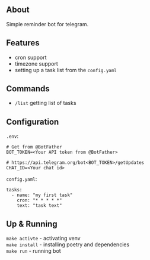 ## About

Simple reminder bot for telegram. 

## Features

- cron support
- timezone support
- setting up a task list from the `config.yaml`

## Commands

- `/list` getting list of tasks 

## Configuration

`.env`:
```
# Get from @BotFather
BOT_TOKEN=<Your API token from @BotFather>

# https://api.telegram.org/bot<BOT_TOKEN>/getUpdates
CHAT_ID=<Your chat id>
```

`config.yaml`:
```
tasks:
  - name: "my first task"
    cron: "* * * * *"
    text: "task text"
```

## Up & Running

`make activte` - activating venv  
`make install` - installing poetry and dependencies  
`make run` - running bot  